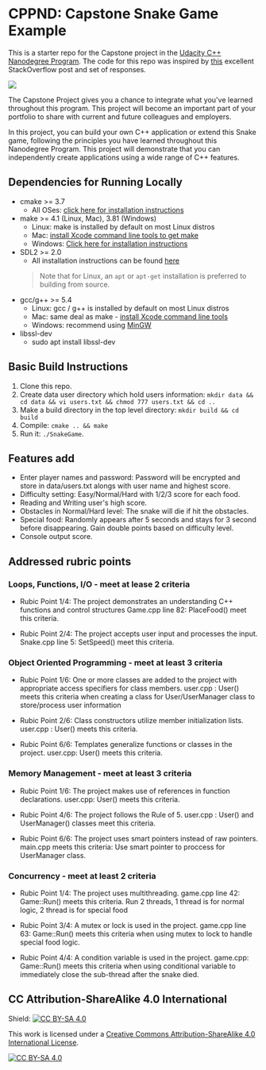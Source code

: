 # CPPND: Capstone Snake Game Example

This is a starter repo for the Capstone project in the [Udacity C++ Nanodegree Program](https://www.udacity.com/course/c-plus-plus-nanodegree--nd213). The code for this repo was inspired by [this](https://codereview.stackexchange.com/questions/212296/snake-game-in-c-with-sdl) excellent StackOverflow post and set of responses.

<img src="snake_game.gif"/>

The Capstone Project gives you a chance to integrate what you've learned throughout this program. This project will become an important part of your portfolio to share with current and future colleagues and employers.

In this project, you can build your own C++ application or extend this Snake game, following the principles you have learned throughout this Nanodegree Program. This project will demonstrate that you can independently create applications using a wide range of C++ features.

## Dependencies for Running Locally
* cmake >= 3.7
  * All OSes: [click here for installation instructions](https://cmake.org/install/)
* make >= 4.1 (Linux, Mac), 3.81 (Windows)
  * Linux: make is installed by default on most Linux distros
  * Mac: [install Xcode command line tools to get make](https://developer.apple.com/xcode/features/)
  * Windows: [Click here for installation instructions](http://gnuwin32.sourceforge.net/packages/make.htm)
* SDL2 >= 2.0
  * All installation instructions can be found [here](https://wiki.libsdl.org/Installation)
  >Note that for Linux, an `apt` or `apt-get` installation is preferred to building from source. 
* gcc/g++ >= 5.4
  * Linux: gcc / g++ is installed by default on most Linux distros
  * Mac: same deal as make - [install Xcode command line tools](https://developer.apple.com/xcode/features/)
  * Windows: recommend using [MinGW](http://www.mingw.org/)
* libssl-dev
  * sudo apt install libssl-dev

## Basic Build Instructions

1. Clone this repo.
2. Create data user directory which hold users information: `mkdir data && cd data && vi users.txt && chmod 777 users.txt && cd ..`
2. Make a build directory in the top level directory: `mkdir build && cd build`
3. Compile: `cmake .. && make`
4. Run it: `./SnakeGame`.

## Features add

* Enter player names and password: Password will be encrypted and store in data/users.txt alongs with user name and highest score.
* Difficulty setting: Easy/Normal/Hard with 1/2/3 score for each food.
* Reading and Writing user's high score.
* Obstacles in Normal/Hard level: The snake will die if hit the obstacles.
* Special food: Randomly appears after 5 seconds and stays for 3 second before disappearing. Gain double points based on difficulty level.
* Console output score.

## Addressed rubric points
### Loops, Functions, I/O - meet at lease 2 criteria
* Rubic Point 1/4: The project demonstrates an understanding C++ functions and control structures
Game.cpp line 82: PlaceFood() meet this criteria.

* Rubic Point 2/4: The project accepts user input and processes the input.
Snake.cpp line 5: SetSpeed() meet this criteria.

### Object Oriented Programming - meet at least 3 criteria
* Rubic Point 1/6: One or more classes are added to the project with appropriate access specifiers for class members.
user.cpp : User() meets this criteria when creating a class for User/UserManager class to store/process user information

* Rubic Point 2/6: Class constructors utilize member initialization lists.
user.cpp : User() meets this criteria.

* Rubic Point 6/6: Templates generalize functions or classes in the project.
user.cpp: User() meets this criteria.

### Memory Management - meet at least 3 criteria
* Rubic Point 1/6: The project makes use of references in function declarations.
user.cpp: User() meets this criteria.

* Rubic Point 4/6: The project follows the Rule of 5.
user.cpp : User() and UserManager() classes meet this criteria.

* Rubic Point 6/6: The project uses smart pointers instead of raw pointers.
main.cpp meets this criteria: Use smart pointer to proccess for UserManager class.

### Concurrency - meet at least 2 criteria
* Rubic Point 1/4: The project uses multithreading.
game.cpp line 42: Game::Run() meets this criteria. Run 2 threads, 1 thread is for normal logic, 2 thread is for special food

* Rubic Point 3/4: A mutex or lock is used in the project.
game.cpp line 63: Game::Run() meets this criteria when using mutex to lock to handle special food logic.

* Rubic Point 4/4: A condition variable is used in the project.
game.cpp: Game::Run() meets this criteria when using conditional variable to immediately close the sub-thread after the snake died. 

## CC Attribution-ShareAlike 4.0 International


Shield: [![CC BY-SA 4.0][cc-by-sa-shield]][cc-by-sa]

This work is licensed under a
[Creative Commons Attribution-ShareAlike 4.0 International License][cc-by-sa].

[![CC BY-SA 4.0][cc-by-sa-image]][cc-by-sa]

[cc-by-sa]: http://creativecommons.org/licenses/by-sa/4.0/
[cc-by-sa-image]: https://licensebuttons.net/l/by-sa/4.0/88x31.png
[cc-by-sa-shield]: https://img.shields.io/badge/License-CC%20BY--SA%204.0-lightgrey.svg
